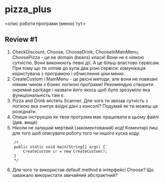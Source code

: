 # pizza_plus

<опис роботи програми (меню) тут>

## Review #1

1. CheckDiscount, Choose, ChooseDrink, ChooseInMainMenu, ChoosePizza - це не domain (beans) класи! 
Вони не є ніякою сутністю. Вони виконюють певні дії. А це більш властово сервісам. 
При тому що ти зліпив до купи два різні сервіси: комунікація користувача з програмою і обчислення ціни меню.
2. CreateCustom і MainMenu - це рвісні методи, але вони не повязані ніяким чином з бізнес логікою програми!
Рекомендую створити окремий package і назвати його якось щоб було зрозуміло яка функціональність там є. 
3. Pizza and Drink містять Scanner. Для чого ти звязав сутність з логікою яка зчитує вхідні дані з 
консолі? Подумай як ти можеш це розєднати.
4. Опиши інструкцію як твоя програма має працювати в цьому файлі (див. вище)
5. Ніколи не залишай мертвий (закоментований) код! Коментарі лиш для того щоб описувати роботу того чи 
іншого куска коду.
~~~
    /*
    public static void main(String[] args) {
        CreateCustom cr = new CreateCustom();
    }
    */
~~~
6. Для чого ти використав default method в інтерфейсі Choose? Що заважало використати звичайний абстрактний?